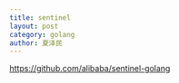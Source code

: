 ```yaml
---
title: sentinel
layout: post
category: golang
author: 夏泽民
---
```

https://github.com/alibaba/sentinel-golang
<!-- more -->

